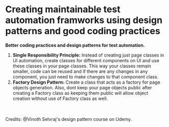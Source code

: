 # Creating maintainable test automation framworks using design patterns and good coding practices
<strong>Better coding practices and design patterns for test automation.</strong>
<br>
1. <strong>Single Responsibility Principle:</strong> Instead of creating just page classes in UI automation, create classes for different components on UI and use these classes in your page classes. This way your classes remain smaller, code can be reused and if there are any changes in any component, you just need to make changes to that component class.<br>
2. <strong>Factory Design Pattern:</strong> Create a class that acts as a factory for page objects generation. Also, dont keep your page objects public after creating a Factory class as keeping them public will allow object creation without use of Factory class as well.

<br>
<br>
Credits: @Vinoth Selvraj's design pattern course on Udemy.
